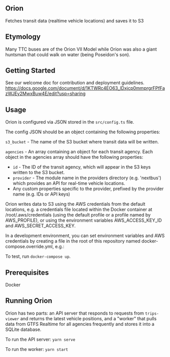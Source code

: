 ## Orion

Fetches transit data (realtime vehicle locations) and saves it to S3

## Etymology

Many TTC buses are of the Orion VII Model while Orion was also a giant huntsman that could walk on water (being Poseidon's son).

## Getting Started

See our welcome doc for contribution and deployment guidelines.
https://docs.google.com/document/d/1KTWRc4EO63_lDxjcp0mmprgrFPfFazWJEy2MwxBuw4E/edit?usp=sharing

## Usage

Orion is configured via JSON stored in the `src/config.ts` file. 

The config JSON should be an object containing the following properties:

`s3_bucket` - The name of the S3 bucket where transit data will be written.

`agencies` - An array containing an object for each transit agency. Each object in the agencies array should have the following properties:
* `id` - The ID of the transit agency, which will appear in the S3 keys written to the S3 bucket.
* `provider` - The module name in the providers directory (e.g. 'nextbus') which provides an API for real-time vehicle locations.
* Any custom properties specific to the provider, prefixed by the provider name (e.g. IDs or API keys)

Orion writes data to S3 using the AWS credentials from the default locations, e.g. a credentials file located within the Docker container at /root/.aws/credentials (using the default profile or a profile named by AWS_PROFILE), or using the environment variables AWS_ACCESS_KEY_ID and AWS_SECRET_ACCESS_KEY.

In a development environment, you can set environment variables and AWS credentials by creating a file in the root of this repository named docker-compose.override.yml, e.g.:

To test, run `docker-compose up`.

## Prerequisites

Docker

## Running Orion

Orion has two parts: an API server that responds to requests from `trips-viewer` and returns the latest vehicle positions, and a "worker" that pulls data from GTFS Realtime for all agencies frequently and stores it into a SQLite database.

To run the API server: `yarn serve`

To run the worker: `yarn start`

